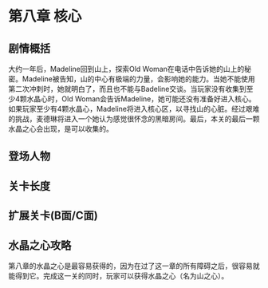 # 第八章 核心
## 剧情概括
大约一年后，Madeline回到山上，探索Old Woman在电话中告诉她的山上的秘密。Madeline被告知，山的中心有极端的力量，会影响她的能力。当她不能使用第二次冲刺时，她就明白了，而且也不能与Badeline交谈。当玩家没有收集到至少4颗水晶心时，Old Woman会告诉Madeline，她可能还没有准备好进入核心。如果玩家至少有4颗水晶心，Madeline将进入核心区，以寻找山的心脏。经过艰难的挑战，麦德琳将进入一个她认为感觉很怀念的黑暗房间。最后，本关的最后一颗水晶之心会出现，是可以收集的。
## 登场人物
## 关卡长度
## 扩展关卡(**B面**/**C面**)
## 水晶之心攻略
第八章的水晶之心是最容易获得的，因为在过了这一章的所有障碍之后，很容易就能得到它。完成这一关的同时，玩家可以获得水晶之心（名为山之心）。
